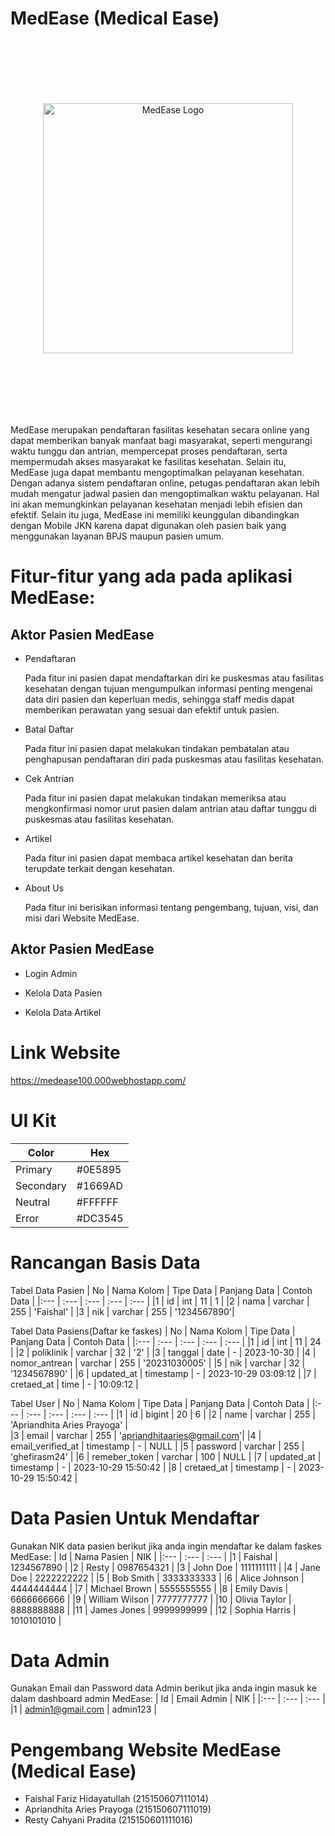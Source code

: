 # MedEase (Medical Ease)
<p align="center" style="padding-top: 100px; padding-bottom: 100px;">
  <a href="https://medease100.000webhostapp.com/" target="_blank">
    <img src="https://i.postimg.cc/d1qWJ1Gb/Group-100.png" width="400" alt="MedEase Logo">
  </a>
</p>

MedEase merupakan pendaftaran fasilitas kesehatan secara online yang dapat memberikan banyak manfaat bagi masyarakat, seperti mengurangi waktu tunggu dan antrian, mempercepat proses pendaftaran, serta mempermudah akses masyarakat ke fasilitas kesehatan. Selain itu, MedEase juga dapat membantu mengoptimalkan pelayanan kesehatan. Dengan adanya sistem pendaftaran online, petugas pendaftaran akan lebih mudah mengatur jadwal pasien dan mengoptimalkan waktu pelayanan. Hal ini akan memungkinkan pelayanan kesehatan menjadi lebih efisien dan efektif. Selain itu juga, MedEase ini memiliki keunggulan dibandingkan dengan Mobile JKN karena dapat digunakan oleh pasien baik yang menggunakan layanan BPJS maupun pasien umum.

# Fitur-fitur yang ada pada aplikasi MedEase:
## Aktor Pasien MedEase
- Pendaftaran
  
  Pada fitur ini pasien dapat mendaftarkan diri ke puskesmas atau fasilitas kesehatan dengan tujuan mengumpulkan informasi penting mengenai data diri pasien dan keperluan medis, sehingga staff medis dapat memberikan perawatan yang sesuai dan efektif untuk pasien.
- Batal Daftar
  
  Pada fitur ini pasien dapat melakukan tindakan pembatalan atau penghapusan pendaftaran diri pada puskesmas atau fasilitas kesehatan.
- Cek Antrian
  
  Pada fitur ini pasien dapat melakukan tindakan memeriksa atau mengkonfirmasi nomor urut pasien dalam antrian atau daftar tunggu di puskesmas atau fasilitas kesehatan.
- Artikel
  
  Pada fitur ini pasien dapat membaca artikel kesehatan dan berita terupdate terkait dengan kesehatan.
- About Us
  
  Pada fitur ini berisikan informasi tentang pengembang, tujuan, visi, dan misi dari Website MedEase.

## Aktor Pasien MedEase
- Login Admin

- Kelola Data Pasien

- Kelola Data Artikel

# Link Website
https://medease100.000webhostapp.com/

# UI Kit
| Color     | Hex     | 
| ---       | ---     | 
| Primary   | #0E5895 |
| Secondary | #1669AD |
| Neutral   | #FFFFFF |
| Error     | #DC3545 |

# Rancangan Basis Data
Tabel Data Pasien
| No  | Nama Kolom | Tipe Data | Panjang Data | Contoh Data |
|:--- | :---       | :---      | :---         | :---        |
|1    | id         | int       | 11           | 1           |
|2    | nama       | varchar   | 255          | 'Faishal'   |
|3    | nik        | varchar   | 255          | '1234567890'|

Tabel Data Pasiens(Daftar ke faskes)
| No  | Nama Kolom    | Tipe Data | Panjang Data | Contoh Data         |
|:--- | :---          | :---      | :---         | :---                |
|1    | id            | int       | 11           | 24                  |
|2    | poliklinik    | varchar   | 32           | '2'                 |
|3    | tanggal       | date      | -            | 2023-10-30          |
|4    | nomor_antrean | varchar   | 255          | '20231030005'       |
|5    | nik           | varchar   | 32           | '1234567890'        |
|6    | updated_at    | timestamp | -            | 2023-10-29 03:09:12 |
|7    | cretaed_at    | time      | -            | 10:09:12            |

Tabel User
| No  | Nama Kolom        | Tipe Data | Panjang Data | Contoh Data                 |
|:--- | :---              | :---      | :---         | :---                        |
|1    | id                | bigint    | 20           | 6                           |
|2    | name              | varchar   | 255          | 'Apriandhita Aries Prayoga' |            
|3    | email             | varchar   | 255          | 'apriandhitaaries@gmail.com'|
|4    | email_verified_at | timestamp | -            | NULL                        |
|5    | password          | varchar   | 255          | 'ghefirasm24'               |
|6    | remeber_token     | varchar   | 100          | NULL                        |
|7    | updated_at        | timestamp | -            | 2023-10-29 15:50:42         |
|8    | cretaed_at        | timestamp | -            | 2023-10-29 15:50:42         |

# Data Pasien Untuk Mendaftar
Gunakan NIK data pasien berikut jika anda ingin mendaftar ke dalam faskes MedEase:
| Id  | Nama Pasien      | NIK            | 
|:--- | :---             | :---           | 
|1    | Faishal          | 1234567890     | 
|2    | Resty            | 0987654321     | 
|3    | John Doe         | 1111111111     | 
|4    | Jane Doe         | 2222222222     | 
|5    | Bob Smith        | 3333333333     | 
|6    | Alice Johnson    | 4444444444     | 
|7    | Michael Brown    | 5555555555     | 
|8    | Emily Davis      | 6666666666     | 
|9    | William Wilson   | 7777777777     | 
|10   | Olivia Taylor    | 8888888888     | 
|11   | James Jones      | 9999999999     | 
|12   | Sophia Harris    | 1010101010     | 

# Data Admin
Gunakan Email dan Password data Admin berikut jika anda ingin masuk ke dalam dashboard admin MedEase:
| Id  | Email Admin      | NIK            | 
|:--- | :---             | :---           | 
|1    | admin1@gmail.com | admin123       | 

# Pengembang Website MedEase (Medical Ease)
  - Faishal Fariz Hidayatullah (215150607111014)
  - Apriandhita Aries Prayoga  (215150607111019)
  - Resty Cahyani Pradita      (215150601111016)


